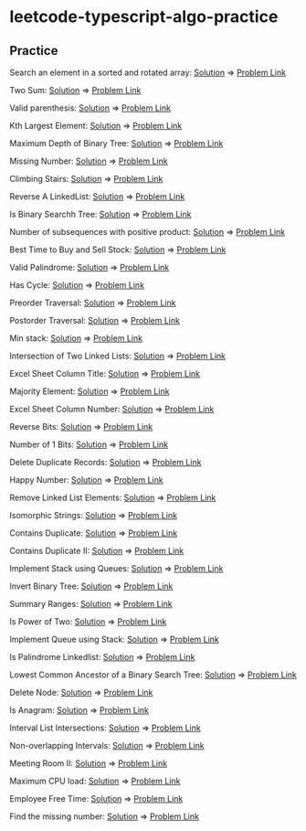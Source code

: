# leetcode-typescript-algo-practice

## Practice

Search an element in a sorted and rotated array: [Solution](./src/search-rotated-sorted-array.ts) => [Problem Link](https://leetcode.com/problems/search-in-rotated-sorted-array/)

Two Sum: [Solution](./src/two-sum.ts) => [Problem Link](https://leetcode.com/problems/two-sum/)

Valid parenthesis: [Solution](./src/valid-parentheses.ts) => [Problem Link](https://leetcode.com/problems/valid-parentheses/)

Kth Largest Element: [Solution](https://leetcode.com/submissions/detail/651407177/) => [Problem Link](https://leetcode.com/problems/kth-largest-element-in-an-array/)

Maximum Depth of Binary Tree: [Solution](./src/max-depth-brinary-tree.ts) => [Problem Link](https://leetcode.com/problems/maximum-depth-of-binary-tree/)

Missing Number: [Solution](./src/missing-number.ts) => [Problem Link](https://leetcode.com/problems/missing-number/)

Climbing Stairs: [Solution](./src/climb-stairs.ts) => [Problem Link](https://leetcode.com/problems/climbing-stairs/)

Reverse A LinkedList: [Solution](./src/reverse-linkedlist.ts) => [Problem Link](https://leetcode.com/problems/reverse-linked-list/)

Is Binary Searchh Tree: [Solution](./src/is-binary-search-tree.ts) => [Problem Link](https://leetcode.com/problems/validate-binary-search-tree/)

Number of subsequences with positive product: [Solution](https://www.geeksforgeeks.org/number-of-subsequences-with-positive-product/) => [Problem Link](https://www.geeksforgeeks.org/number-of-subsequences-with-positive-product/)

Best Time to Buy and Sell Stock: [Solution](./src/max-profit.ts) => [Problem Link](https://leetcode.com/problems/best-time-to-buy-and-sell-stock/)

Valid Palindrome: [Solution](./src/valid-palindrome.ts) => [Problem Link](https://leetcode.com/problems/valid-palindrome/)

Has Cycle: [Solution](./src/has-cycle.ts) => [Problem Link](https://leetcode.com/problems/linked-list-cycle/)

Preorder Traversal: [Solution](./src/preorder-traversal.ts) => [Problem Link](https://leetcode.com/problems/binary-tree-preorder-traversal/)

Postorder Traversal: [Solution](./src/postorder-traversal.ts) => [Problem Link](https://leetcode.com/problems/binary-tree-postorder-traversal/)

Min stack: [Solution](./src/min-stack.ts) => [Problem Link](https://leetcode.com/problems/min-stack/)

Intersection of Two Linked Lists: [Solution](./src/get-intersection-node.ts) => [Problem Link](https://leetcode.com/problems/intersection-of-two-linked-lists/)

Excel Sheet Column Title: [Solution](./src/excel-column-title.ts) => [Problem Link](https://leetcode.com/problems/excel-sheet-column-title/)

Majority Element: [Solution](./src/majority-element.ts) => [Problem Link](https://leetcode.com/problems/majority-element/)

Excel Sheet Column Number: [Solution](./src/column-title-to-number.ts) => [Problem Link](https://leetcode.com/problems/excel-sheet-column-number/)

Reverse Bits: [Solution](./src/reverse-bits.ts) => [Problem Link](https://leetcode.com/problems/reverse-bits/)

Number of 1 Bits: [Solution](./src/hamming-weight.ts) => [Problem Link](https://leetcode.com/problems/number-of-1-bits/)

Delete Duplicate Records: [Solution](https://leetcode.com/submissions/detail/664636190/) => [Problem Link](https://leetcode.com/problems/delete-duplicate-emails/)

Happy Number: [Solution](./src/happy-number.ts) => [Problem Link](https://leetcode.com/problems/happy-number/)

Remove Linked List Elements: [Solution](./src/remove-elements-linkedlist.ts) => [Problem Link](https://leetcode.com/problems/remove-linked-list-elements/)

Isomorphic Strings: [Solution](./src/isomorphic-strings.ts) => [Problem Link](https://leetcode.com/problems/isomorphic-strings/)

Contains Duplicate: [Solution](./src/contains-duplicate.ts) => [Problem Link](https://leetcode.com/problems/contains-duplicate/)

Contains Duplicate II: [Solution](./src/contains-nearby-duplicate.ts) => [Problem Link](https://leetcode.com/problems/contains-duplicate-ii/)

Implement Stack using Queues: [Solution](./src/implement-stack.ts) => [Problem Link](https://leetcode.com/problems/implement-stack-using-queues/)

Invert Binary Tree: [Solution](./src/invert-binary-tree.ts) => [Problem Link](https://leetcode.com/problems/invert-binary-tree/submissions/)

Summary Ranges: [Solution](./src/summary-ranges.ts) => [Problem Link](https://leetcode.com/problems/summary-ranges/)

Is Power of Two: [Solution](./src/is-power-of-two.ts) => [Problem Link](https://leetcode.com/problems/power-of-two/)

Implement Queue using Stack: [Solution](./src/implement-stack.ts) => [Problem Link](https://leetcode.com/problems/implement-queue-using-stacks/)

Is Palindrome Linkedlist: [Solution](./src/is-palindrome-linkedlist.ts) => [Problem Link](https://leetcode.com/problems/palindrome-linked-list/)

Lowest Common Ancestor of a Binary Search Tree: [Solution](./src/lca-bst.ts) => [Problem Link](https://leetcode.com/problems/lowest-common-ancestor-of-a-binary-search-tree/)

Delete Node: [Solution](./src/delete-node.ts) => [Problem Link](https://leetcode.com/problems/delete-node-in-a-linked-list/)

Is Anagram: [Solution](./src/is-anagram.ts) => [Problem Link](https://leetcode.com/problems/valid-anagram/)

Interval List Intersections: [Solution](./src/intervals-intersection.ts) => [Problem Link](https://leetcode.com/problems/interval-list-intersections/)

Non-overlapping Intervals: [Solution](./src/non-overlapping-intervals.ts) => [Problem Link](https://leetcode.com/problems/non-overlapping-intervals/)

Meeting Room II: [Solution](./src/meeting-room-ii.ts) => [Problem Link](https://www.youtube.com/watch?v=FdzJmTCVyJU&ab_channel=NeetCode)

Maximum CPU load: [Solution](./src/maximum-cpu-load.ts) => [Problem Link](https://www.geeksforgeeks.org/maximum-cpu-load-from-the-given-list-of-jobs/)

Employee Free Time: [Solution](./src/employee-free-hours.ts) => [Problem Link](https://aaronice.gitbook.io/lintcode/sweep-line/employee-free-time)

Find the missing number: [Solution](./src/find-missing-number.js) => [Problem Link](https://leetcode.com/problems/missing-number/)
